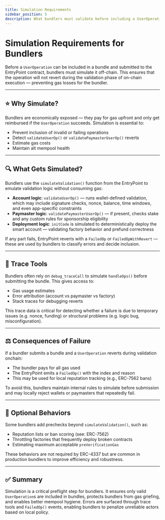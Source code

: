 ```yaml
---
title: Simulation Requirements
sidebar_position: 5
description: What bundlers must validate before including a UserOperation.
---
```


# Simulation Requirements for Bundlers

Before a `UserOperation` can be included in a bundle and submitted to the EntryPoint contract, bundlers must simulate it off-chain. This ensures that the operation will not revert during the validation phase of on-chain execution — preventing gas losses for the bundler.


---

## ⭐️ Why Simulate?

Bundlers are economically exposed — they pay for gas upfront and only get reimbursed if the `UserOperation` succeeds. Simulation is essential to:

- Prevent inclusion of invalid or failing operations
- Detect `validateUserOp()` or `validatePaymasterUserOp()` reverts
- Estimate gas costs
- Maintain alt mempool health

***

## 🔍 What Gets Simulated?

Bundlers use the `simulateValidation()` function from the EntryPoint to emulate validation logic without consuming gas:

- **Account logic**: `validateUserOp()` — runs wallet-defined validation, which may include signature checks, nonce, balance, time windows, and even app-specific constraints
- **Paymaster logic**: `validatePaymasterUserOp()` — if present, checks stake and any custom rules for sponsorship eligibility
- **Deployment logic**: `initCode` is simulated to deterministically deploy the smart account — validating factory behavior and prefund correctness

If any part fails, EntryPoint reverts with a `FailedOp` or `FailedOpWithRevert` — these are used by bundlers to classify errors and decide inclusion.

***

## 📐 Trace Tools

Bundlers often rely on `debug_traceCall` to simulate `handleOps()` before submitting the bundle. This gives access to:

- Gas usage estimates
- Error attribution (account vs paymaster vs factory)
- Stack traces for debugging reverts

This trace data is critical for detecting whether a failure is due to temporary issues (e.g. nonce, funding) or structural problems (e.g. logic bug, misconfiguration).

***

## ⚖️ Consequences of Failure

If a bundler submits a bundle and a `UserOperation` reverts during validation onchain:

- The bundler pays for all gas used
- The EntryPoint emits a `FailedOp()` with the index and reason
- This may be used for local reputation tracking (e.g., ERC-7562 bans)

To avoid this, bundlers maintain internal rules to simulate before submission and may locally reject wallets or paymasters that repeatedly fail.

***

## 🛂 Optional Behaviors

Some bundlers add prechecks beyond `simulateValidation()`, such as:

- Reputation lists or ban scoring (see: ERC-7562)
- Throttling factories that frequently deploy broken contracts
- Estimating maximum acceptable `preVerificationGas`

These behaviors are not required by ERC-4337 but are common in production bundlers to improve efficiency and robustness.

***

## ✅ Summary

Simulation is a critical preflight step for bundlers. It ensures only valid `UserOperation`s are included in bundles, protects bundlers from gas griefing, and enables better mempool hygiene. Errors are surfaced through trace tools and `FailedOp()` events, enabling bundlers to penalize unreliable actors based on local policy.
